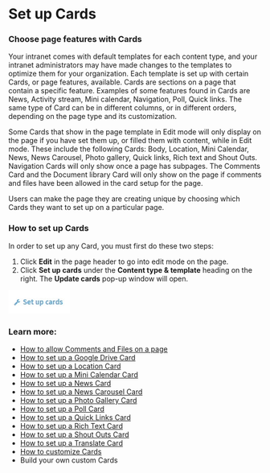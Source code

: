 # Set up Cards



### Choose page features with Cards

Your intranet comes with default templates for each content type, and your intranet administrators may have made changes to the templates to optimize them for your organization. Each template is set up with certain Cards, or page features, available. Cards are sections on a page that contain a specific feature. Examples of some features found in Cards are News, Activity stream, Mini calendar, Navigation, Poll, Quick links. The same type of Card can be in different columns, or in different orders, depending on the page type and its customization.  
  
Some Cards that show in the page template in Edit mode will only display on the page if you have set them up, or filled them with content, while in Edit mode. These include the following Cards: Body, Location, Mini Calendar, News, News Carousel, Photo gallery, Quick links, Rich text and Shout Outs. Navigation Cards will only show once a page has subpages. The Comments Card and the Document library Card will only show on the page if comments and files have been allowed in the card setup for the page.  
  
Users can make the page they are creating unique by choosing which Cards they want to set up on a particular page.

### How to set up Cards

In order to set up any Card, you must first do these two steps:

1. Click **Edit** in the page header to go into edit mode on the page.
2. Click **Set up cards** under the **Content type & template** heading on the right. The **Update cards** pop-up window will open.

![](../../../.gitbook/assets/1%20%2889%29.jpg)



### Learn more:

* [How to allow Comments and Files on a page](allow-comments-and-files.md)
* [How to set up a Google Drive Card](google-drive-card.md)
* [How to set up a Location Card](location-card.md)
* [How to set up a Mini Calendar Card](mini-calendar-card.md)
* [How to set up a News Card](../../add-content-with-news-cards/add-new-cards.md)
* [How to set up a News Carousel Card](../../add-content-with-news-cards/add-news-carousel-cards.md)
* [How to set up a Photo Gallery Card](photo-collection-card.md)
* [How to set up a Poll Card](poll-card.md)
* [How to set up a Quick Links Card](quick-links-card.md)
* [How to set up a Rich Text Card](rich-text-card.md)
* [How to set up a Shout Outs Card](shout-outs-card.md)
* [How to set up a Translate Card](../../languages-and-translation/auto-translate-a-page.md)
* [How to customize Cards](../modify-templates.md)
* Build your own custom Cards

